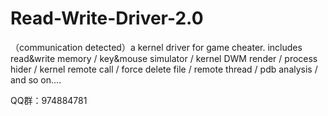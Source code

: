 # Read-Write-Driver-2.0
（communication detected）a kernel driver for game cheater. includes read&amp;write memory / key&amp;mouse simulator / kernel DWM render / process hider / kernel remote call / force delete file / remote thread / pdb analysis / and so on....

QQ群：974884781
